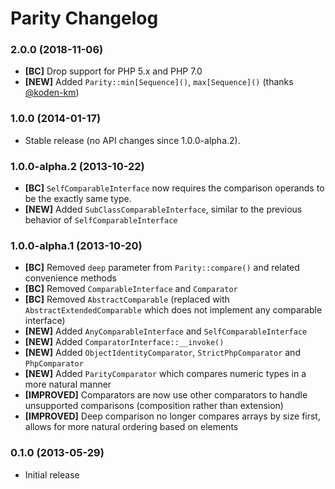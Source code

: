 # Parity Changelog

### 2.0.0 (2018-11-06)

- **[BC]** Drop support for PHP 5.x and PHP 7.0
- **[NEW]** Added `Parity::min[Sequence]()`, `max[Sequence]()` (thanks [@koden-km](https://github.com/jmalloc))

### 1.0.0 (2014-01-17)

* Stable release (no API changes since 1.0.0-alpha.2).

### 1.0.0-alpha.2 (2013-10-22)

- **[BC]** `SelfComparableInterface` now requires the comparison operands to be the exactly same type.
- **[NEW]** Added `SubClassComparableInterface`, similar to the previous behavior of `SelfComparableInterface`

### 1.0.0-alpha.1 (2013-10-20)

- **[BC]** Removed `deep` parameter from `Parity::compare()` and related convenience methods
- **[BC]** Removed `ComparableInterface` and `Comparator`
- **[BC]** Removed `AbstractComparable` (replaced with `AbstractExtendedComparable` which does not implement any comparable interface)
- **[NEW]** Added `AnyComparableInterface` and `SelfComparableInterface`
- **[NEW]** Added `ComparatorInterface::__invoke()`
- **[NEW]** Added `ObjectIdentityComparator`, `StrictPhpComparator` and `PhpComparator`
- **[NEW]** Added `ParityComparator` which compares numeric types in a more natural manner
- **[IMPROVED]** Comparators are now use other comparators to handle unsupported comparisons (composition rather than extension)
- **[IMPROVED]** Deep comparison no longer compares arrays by size first, allows for more natural ordering based on elements

### 0.1.0 (2013-05-29)

- Initial release
